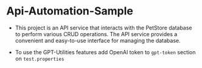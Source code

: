 # Api-Automation-Sample

- This project is an API service that interacts with the PetStore database to perform various CRUD operations. The API service provides a convenient and easy-to-use interface for managing the database.

- To use the GPT-Utilities features add OpenAI token to `gpt-token` section on `test.properties`
